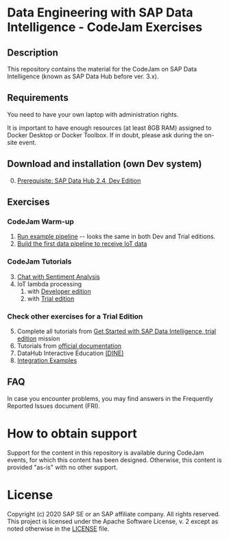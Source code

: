 # Data Engineering with SAP Data Intelligence - CodeJam Exercises

## Description
This repository contains the material for the CodeJam on SAP Data Intelligence (known as SAP Data Hub before ver. 3.x).

## Requirements
You need to have your own laptop with administration rights.

It is important to have enough resources (at least 8GB RAM) assigned to Docker Desktop or Docker Toolbox. If in doubt, please ask during the on-site event.

## Download and installation (own Dev system)
0. [Prerequisite: SAP Data Hub 2.4, Dev Edition](https://developers.sap.com/tutorials/datahub-docker-v2-setup.html)

## Exercises

### CodeJam Warm-up
1. [Run example pipeline](https://developers.sap.com/tutorials/datahub-docker-v2-examples.html) -- looks the same in both Dev and Trial editions.
2. [Build the first data pipeline to receive IoT data](exercise/tessel)

### CodeJam Tutorials

3. [Chat with Sentiment Analysis](exercise/chat)
4. IoT lambda processing
    1. with [Developer edition](exercise/iot)
    2. with [Trial edition](exercise/trial/iot)

### Check other exercises for a Trial Edition

5. Complete all tutorials from [Get Started with SAP Data Intelligence, trial edition](https://developers.sap.com/mission.dataintelligence-trial.html) mission
6. Tutorials from [official documentation](https://help.sap.com/viewer/aff95eebc2e04c44816e6ff0d21c3c88/3.0.latest/en-US/217dac1ce21c46d6956208d3d699f596.html)
7. DataHub Interactive Education [(DINE)](https://github.com/SAP-samples/datahub-dine)
8. [Integration Examples](https://github.com/SAP-samples/datahub-integration-examples)

## FAQ
In case you encounter problems, you may find answers in the Frequently Reported Issues document (FRI).

# How to obtain support
Support for the content in this repository is available during CodeJam events, for which this content has been designed. Otherwise, this content is provided "as-is" with no other support.

# License
Copyright (c) 2020 SAP SE or an SAP affiliate company. All rights reserved. This project is licensed under the Apache Software License, v. 2 except as noted otherwise in the [LICENSE](LICENSE) file.
